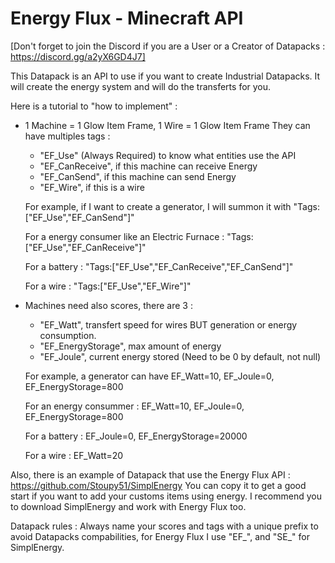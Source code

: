# Energy Flux - Minecraft API
[Don't forget to join the Discord if you are a User or a Creator of Datapacks : https://discord.gg/a2yX6GD4J7]

This Datapack is an API to use if you want to create Industrial Datapacks.
It will create the energy system and will do the transferts for you.

Here is a tutorial to "how to implement" :
- 1 Machine = 1 Glow Item Frame, 1 Wire = 1 Glow Item Frame
  They can have multiples tags :
  - "EF_Use" (Always Required) to know what entities use the API
  - "EF_CanReceive", if this machine can receive Energy
  - "EF_CanSend", if this machine can send Energy
  - "EF_Wire", if this is a wire
 
  For example, if I want to create a generator, I will summon it with "Tags:["EF_Use","EF_CanSend"]"
 
  For a energy consumer like an Electric Furnace : "Tags:["EF_Use","EF_CanReceive"]"
 
  For a battery : "Tags:["EF_Use","EF_CanReceive","EF_CanSend"]"
 
  For a wire : "Tags:["EF_Use","EF_Wire"]"
- Machines need also scores, there are 3 :
  - "EF_Watt", transfert speed for wires BUT generation or energy consumption.
  - "EF_EnergyStorage", max amount of energy
  - "EF_Joule", current energy stored (Need to be 0 by default, not null)
 
  For example, a generator can have EF_Watt=10, EF_Joule=0, EF_EnergyStorage=800
 
  For an energy consummer : EF_Watt=10, EF_Joule=0, EF_EnergyStorage=800
 
  For a battery : EF_Joule=0, EF_EnergyStorage=20000
 
  For a wire : EF_Watt=20


Also, there is an example of Datapack that use the Energy Flux API : https://github.com/Stoupy51/SimplEnergy
You can copy it to get a good start if you want to add your customs items using energy.
I recommend you to download SimplEnergy and work with Energy Flux too.

Datapack rules :
Always name your scores and tags with a unique prefix to avoid Datapacks compabilities,
for Energy Flux I use "EF_", and "SE_" for SimplEnergy.

